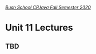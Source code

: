 [_Bush School CPJava Fall Semester 2020_](https://chandrunarayan.github.io/cpjava/)

# Unit 11 Lectures

## TBD

